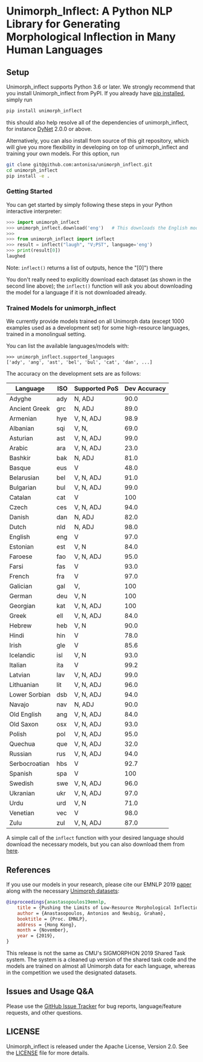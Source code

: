 # Unimorph_Inflect: A Python NLP Library for Generating Morphological Inflection in Many Human Languages

## Setup

Unimorph_inflect supports Python 3.6 or later. We strongly recommend that you install Unimorph_inflect from PyPI. If you already have [pip installed](https://pip.pypa.io/en/stable/installing/), simply run
```bash
pip install unimorph_inflect
```
this should also help resolve all of the dependencies of unimorph_inflect, for instance [DyNet](https://dynet.readthedocs.io/) 2.0.0 or above.

Alternatively, you can also install from source of this git repository, which will give you more flexibility in developing on top of unimorph_inflect and training your own models. For this option, run
```bash
git clone git@github.com:antonisa/unimorph_inflect.git
cd unimorph_inflect
pip install -e .
```

### Getting Started

You can get started by simply following these steps in your Python interactive interpreter:

```python
>>> import unimorph_inflect
>>> unimorph_inflect.download('eng')   # This downloads the English models, if you don't have them already
>>>
>>> from unimorph_inflect import inflect
>>> result = inflect("laugh", "V;PST", language='eng')
>>> print(result[0])
laughed
```
Note: `inflect()` returns a list of outputs, hence the "[0]") there

You don't really need to explicitly download each dataset (as shown in the second line above); the `inflect()` function will ask you about downloading the model for a language if it is not downloaded already.

### Trained Models for unimorph_inflect

We currently provide models trained on all Unimorph data (except 1000 examples used as a development set) for some high-resource languages, trained in a monolingual setting. 

You can list the available languages/models with:
```
>>> unimorph_inflect.supported_languages
['ady', 'ang', 'ast', 'bel', 'bul', 'cat', 'dan', ...]
```

The accuracy on the development sets are as follows:

| Language      | ISO | Supported PoS | Dev Accuracy |
|---------------|-----|---------------|--------------|
| Adyghe        | ady | N, ADJ        | 90.0         |
| Ancient Greek | grc | N, ADJ        | 89.0         |
| Armenian      | hye | V, N, ADJ     | 98.9         |
| Albanian      | sqi | V, N,         | 69.0         |
| Asturian      | ast | V, N, ADJ     | 99.0         |
| Arabic        | ara | V, N, ADJ     | 23.0         |
| Bashkir       | bak | N, ADJ        | 81.0         |
| Basque        | eus | V             | 48.0         |
| Belarusian    | bel | V, N, ADJ     | 91.0         |
| Bulgarian     | bul | V, N, ADJ     | 99.0         |
| Catalan       | cat | V             | 100          |
| Czech         | ces | V, N, ADJ     | 94.0         |
| Danish        | dan | N, ADJ        | 82.0         |
| Dutch         | nld | N, ADJ        | 98.0         |
| English       | eng | V             | 97.0         |
| Estonian      | est | V, N          | 84.0         |
| Faroese       | fao | V, N, ADJ     | 95.0         |
| Farsi         | fas | V             | 93.0         |
| French        | fra | V             | 97.0         |
| Galician      | gal | V,            | 100          |
| German        | deu | V, N          | 100          |
| Georgian      | kat | V, N, ADJ     | 100          |
| Greek         | ell | V, N, ADJ     | 84.0         |
| Hebrew        | heb | V, N          | 90.0         |
| Hindi         | hin | V             | 78.0         |
| Irish         | gle | V             | 85.6         |
| Icelandic     | isl | V, N          | 93.0         |
| Italian       | ita | V             | 99.2         |
| Latvian       | lav | V, N, ADJ     | 99.0         |
| Lithuanian    | lit | V, N, ADJ     | 96.0         |
| Lower Sorbian | dsb | V, N, ADJ     | 94.0         |
| Navajo        | nav | N, ADJ        | 90.0         |
| Old English   | ang | V, N, ADJ     | 84.0         |
| Old Saxon     | osx | V, N, ADJ     | 93.0         |
| Polish        | pol | V, N, ADJ     | 95.0         |
| Quechua       | que | V, N, ADJ     | 32.0         |
| Russian       | rus | V, N, ADJ     | 94.0         |
| Serbocroatian | hbs | V             | 92.7         |
| Spanish       | spa | V             | 100          |
| Swedish       | swe | V, N, ADJ     | 96.0         |
| Ukranian      | ukr | V, N, ADJ     | 97.0         |
| Urdu          | urd | V, N          | 71.0         |
| Venetian      | vec | V             | 98.0         |
| Zulu          | zul | V, N, ADJ     | 87.0         |


A simple call of the `inflect` function with your desired language should download the necessary models, but you can also download them from [here](https://github.com/antonisa/unimorph_inflect/blob/master/models).

## References

If you use our models in your research, please cite our EMNLP 2019 [paper](https://www.aclweb.org/anthology/D19-1091.pdf) along with the necessary [Unimorph datasets](http://www.lrec-conf.org/proceedings/lrec2018/pdf/789.pdf):

```bibtex
@inproceedings{anastasopoulos19emnlp,
    title = {Pushing the Limits of Low-Resource Morphological Inflection},
    author = {Anastasopoulos, Antonios and Neubig, Graham},
    booktitle = {Proc. EMNLP},
    address = {Hong Kong},
    month = {November},
    year = {2019},
}
```

This release is not the same as CMU's SIGMORPHON 2019 Shared Task system. The system is a cleaned up version of the shared task code and the models are trained on almost all Unimorph data for each language, whereas in the competition we used the designated datasets.

## Issues and Usage Q&A

Please use the [GitHub Issue Tracker](https://github.com/antonisa/unimorph_inflect/issues) for bug reports, language/feature requests, and other questions.

## LICENSE

Unimorph_inflect is released under the Apache License, Version 2.0. See the [LICENSE](https://github.com/antonisa/unimorph_inflect/LICENSE) file for more details.